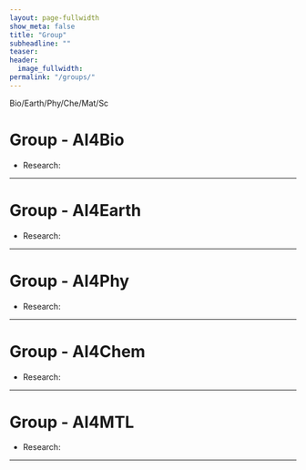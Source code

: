 ```yaml
---
layout: page-fullwidth
show_meta: false
title: "Group"
subheadline: ""
teaser:
header:
  image_fullwidth:
permalink: "/groups/"
---
```

Bio/Earth/Phy/Che/Mat/Sc
# Group - AI4Bio
+ Research:

---


# Group - AI4Earth
+ Research:

---


# Group - AI4Phy
+ Research:

---


# Group - AI4Chem
+ Research:

---


# Group - AI4MTL
+ Research:

---

